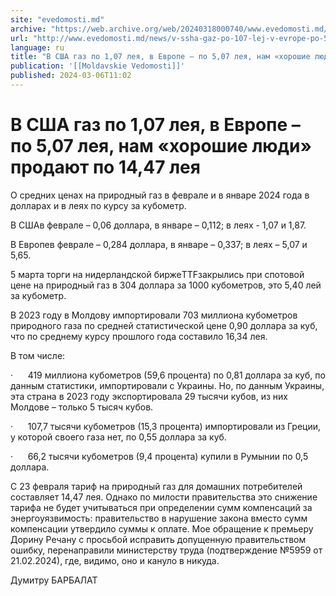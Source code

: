 ```yaml
---
site: "evedomosti.md"
archive: "https://web.archive.org/web/20240318000740/www.evedomosti.md/news/v-ssha-gaz-po-107-lej-v-evrope-po-507-lej-nam-horoshie-lyudi?fbclid=IwAR0znMDSBNwgUZfvjIUDAxS_hODPHkzhJsyLeHpYKQ9ULAwjNfxPLIHk22Y_aem_AUw8g7W_5PuhfjOxHR9ZssqfFdBdBb5RTZpP8WHr6QJqwlUpXwSQ2bfF78Ijun78HaY%0A"
url: "http://www.evedomosti.md/news/v-ssha-gaz-po-107-lej-v-evrope-po-507-lej-nam-horoshie-lyudi"
language: ru
title: "В США газ по 1,07 лея, в Европе – по 5,07 лея, нам «хорошие люди» продают по 14,47 лея"
publication: '[[Moldavskie Vedomosti]]'
published: 2024-03-06T11:02
---
```


# В США газ по 1,07 лея, в Европе – по 5,07 лея, нам «хорошие люди» продают по 14,47 лея

О средних ценах на природный газ в феврале и в январе 2024 года в долларах и в леях по курсу за кубометр.

В СШАв феврале – 0,06 доллара, в январе – 0,112; в леях - 1,07 и 1,87.

В Европев феврале – 0,284 доллара, в январе – 0,337; в леях – 5,07 и 5,65.

5 марта торги на нидерландской биржеTTFзакрылись при спотовой цене на природный газ в 304 доллара за 1000 кубометров, это 5,40 лей за кубометр.

В 2023 году в Молдову импортировали 703 миллиона кубометров природного газа по средней статистической цене 0,90 доллара за куб, что по среднему курсу прошлого года составило 16,34 лея.

В том числе:

·      419 миллиона кубометров (59,6 процента) по 0,81 доллара за куб, по данным статистики, импортировали с Украины. Но, по данным Украины, эта страна в 2023 году экспортировала 29 тысячи кубов, из них Молдове – только 5 тысяч кубов.

·      107,7 тысячи кубометров (15,3 процента) импортировали из Греции, у которой своего газа нет, по 0,55 доллара за куб.

·      66,2 тысячи кубометров (9,4 процента) купили в Румынии по 0,5 доллара.

С 23 февраля тариф на природный газ для домашних потребителей составляет 14,47 лея. Однако по милости правительства это снижение тарифа не будет учитываться при определении сумм компенсаций за энергоуязвимость: правительство в нарушение закона вместо сумм компенсации утвердило суммы к оплате. Мое обращение к премьеру Дорину Речану с просьбой исправить допущенную правительством ошибку, перенаправили министерству труда (подтверждение №5959 от 21.02.2024), где, видимо, оно и кануло в никуда.

Думитру БАРБАЛАТ